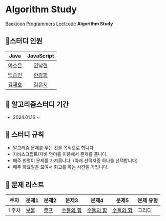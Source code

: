 # Algorithm Study
[Baekjoon](https://www.acmicpc.net/) [Programmers](https://school.programmers.co.kr/learn/challenges?order=acceptance_desc)  [Leetcode](https://leetcode.com/)  **Algorithm Study**

## :rainbow:스터디 인원
 
| **Java** | **JavaScript** |
|:---:|:---:|
|[이소은](https://github.com/ddonydev) |[권낙현](https://github.com/knh6269)|
|[백종인](https://github.com/rookedsysc)      |[한강희](https://github.com/hanabcde2) |
|[김재호](https://github.com/chamominedev)      |[김은지](https://github.com/EunJeeKim0402) |
## :rainbow: 알고리즘스터디 기간

- 2024.01.16 ~

## :rainbow: 스터디 규칙

- 알고리즘 문제를 푸는 것을 목적으로 합니다.
- 자바스크립트/자바 언어를 이용해서 문제를 풉니다.
- 매주 한명이 문제를 가져옵니다. (아래 선택지중 하나를 선택합니다) 
- 매주 화요일은 모여서 회고를 하는 시간을 가집니다.

## :rainbow: 문제 리스트

|     주차        | 문제1                                                                            | 문제2                                                                                               | 문제3                                                               | 문제4                                                                                               | 문제5                                                                                                           | 문제 유형
----------- | -------------------------------------------------------------------------------- | --------------------------------------------------------------------------------------------------- | -------------------------------------------------------------------------------- | -------------------------------------------------------------------------------- | -------------------------------------------------------------------------------- | -------------------------------------------------------------------------------- |
|  1주차       | [보물](https://www.acmicpc.net/problem/1026)            | [로프](https://www.acmicpc.net/problem/2217)                                | [수들의 합](https://www.acmicpc.net/problem/1789)  | [수들의 합](https://www.acmicpc.net/problem/1789)  | [수들의 합](https://www.acmicpc.net/problem/1789)  | 그리디 
